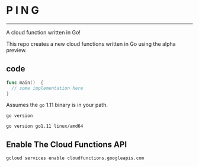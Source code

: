 # P I N G
---
A cloud function written in Go!

This repo creates a new cloud functions written in Go using the alpha preview.
## code

```go
func main()  {
  // some implementation here
}
```

Assumes the `go` 1.11 binary is in your path.

```
go version
```
```
go version go1.11 linux/amd64
```

## Enable The Cloud Functions API

```
gcloud services enable cloudfunctions.googleapis.com
```

